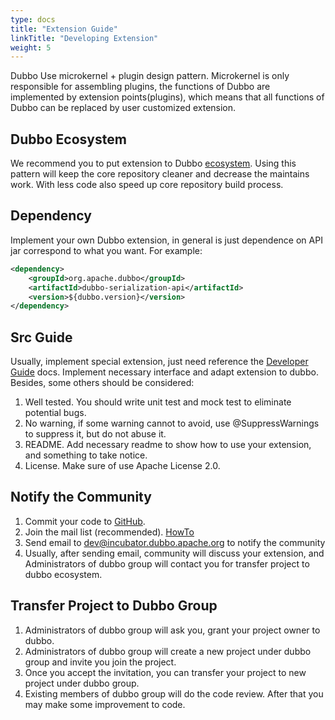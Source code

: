 ```yaml
---
type: docs
title: "Extension Guide"
linkTitle: "Developing Extension"
weight: 5
---
```



Dubbo Use microkernel + plugin design pattern. Microkernel is only responsible for assembling plugins, the functions of Dubbo are implemented by extension points(plugins), which means that all functions of Dubbo can be replaced by user customized extension.

## Dubbo Ecosystem

We recommend you to put extension to Dubbo [ecosystem](https://github.com/dubbo). Using this pattern will keep the core repository cleaner and decrease the maintains work. With less code also speed up core repository build process.

## Dependency
Implement your own Dubbo extension, in general is just dependence on API jar correspond to what you want.
For example:
```xml
<dependency>
    <groupId>org.apache.dubbo</groupId>
    <artifactId>dubbo-serialization-api</artifactId>
    <version>${dubbo.version}</version>
</dependency>
```

## Src Guide
Usually, implement special extension, just need reference the [Developer Guide](/en/latest/contribution-guidelines/) docs. Implement necessary interface and adapt extension to dubbo. Besides, some others should be considered:
1. Well tested. You should write unit test and mock test to eliminate potential bugs.
2. No warning, if some warning cannot to avoid, use @SuppressWarnings to suppress it, but do not abuse it.
3. README. Add necessary readme to show how to use your extension, and something to take notice.
4. License. Make sure of use Apache License 2.0.

## Notify the Community
1. Commit your code to [GitHub](https://github.com).
2. Join the mail list (recommended). [HowTo](https://github.com/apache/dubbo/wiki/Mailing-list-subscription-guide)
2. Send email to dev@incubator.dubbo.apache.org to notify the community
3. Usually, after sending email, community will discuss your extension, and Administrators of dubbo group will contact you for transfer project to dubbo ecosystem.

## Transfer Project to Dubbo Group
1. Administrators of dubbo group will ask you, grant your project owner to dubbo.
2. Administrators of dubbo group will create a new project under dubbo group and invite you join the project.
3. Once you accept the invitation, you can transfer your project to new project under dubbo group.
4. Existing members of dubbo group will do the code review. After that you may make some improvement to code.
